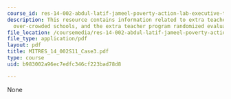 ```yaml
---
course_id: res-14-002-abdul-latif-jameel-poverty-action-lab-executive-training-evaluating-social-programs-2011-spring-2011
description: This resource contains information related to extra teacher program,
  over-crowded schools, and the extra teacher program randomized evaluation.
file_location: /coursemedia/res-14-002-abdul-latif-jameel-poverty-action-lab-executive-training-evaluating-social-programs-2011-spring-2011/b983002a96ec7edfc346cf223bad78d8_MITRES_14_002S11_Case3.pdf
file_type: application/pdf
layout: pdf
title: MITRES_14_002S11_Case3.pdf
type: course
uid: b983002a96ec7edfc346cf223bad78d8

---
```

None